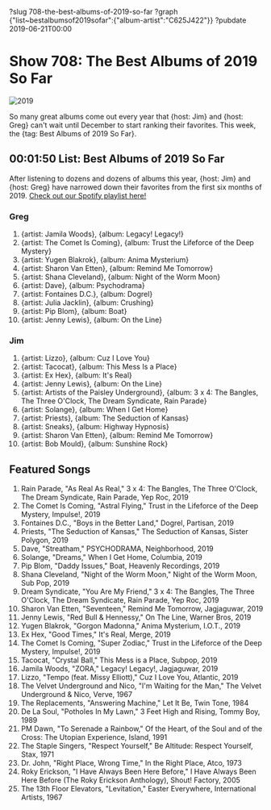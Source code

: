 ?slug 708-the-best-albums-of-2019-so-far
?graph {"list~bestalbumsof2019sofar":{"album-artist":"C625J422"}}
?pubdate 2019-06-21T00:00

# Show 708: The Best Albums of 2019 So Far

![2019](//static.soundopinions.org/images/2019/sound_opinions_presents_.png)

So many great albums come out every year that {host: Jim} and {host: Greg} can't wait until December to start ranking their favorites. This week, the {tag: Best Albums of 2019 So Far}.


## 00:01:50 List: Best Albums of 2019 So Far
After listening to dozens and dozens of albums this year, {host: Jim} and {host: Greg} have narrowed down their favorites from the first six months of 2019. [Check out our Spotify playlist here!](https://open.spotify.com/playlist/4Y4CaHiWRGYZiaa6XiHDkf) 

### Greg
1. {artist: Jamila Woods}, {album: Legacy! Legacy!}
2. {artist: The Comet Is Coming}, {album: Trust the Lifeforce of the Deep Mystery}
3. {artist: Yugen Blakrok}, {album: Anima Mysterium}
4. {artist: Sharon Van Etten}, {album: Remind Me Tomorrow}
5. {artist: Shana Cleveland}, {album: Night of the Worm Moon}
6. {artist: Dave}, {album: Psychodrama}
7. {artist: Fontaines D.C.}, {album: Dogrel}
8. {artist: Julia Jacklin}, {album: Crushing}
9. {artist: Pip Blom}, {album: Boat}
10. {artist: Jenny Lewis}, {album: On the Line}

### Jim
1. {artist: Lizzo}, {album: Cuz I Love You}
2. {artist: Tacocat}, {album: This Mess Is a Place}
3. {artist: Ex Hex}, {album: It's Real}
4. {artist: Jenny Lewis}, {album: On the Line}
5. {artist: Artists of the Paisley Underground}, {album: 3 x 4: The Bangles, The Three O'Clock, The Dream Syndicate, Rain Parade}
6. {artist: Solange}, {album: When I Get Home}
7. {artist: Priests}, {album: The Seduction of Kansas}
8. {artist: Sneaks}, {album: Highway Hypnosis}
9. {artist: Sharon Van Etten}, {album: Remind Me Tomorrow}
10. {artist: Bob Mould}, {album: Sunshine Rock}


## Featured Songs
1. Rain Parade, "As Real As Real," 3 x 4: The Bangles, The Three O'Clock, The Dream Syndicate, Rain Parade, Yep Roc, 2019
1. The Comet Is Coming, "Astral Flying," Trust in the Lifeforce of the Deep Mystery, Impulse!, 2019
1. Fontaines D.C., "Boys in the Better Land," Dogrel, Partisan, 2019
1. Priests, "The Seduction of Kansas," The Seduction of Kansas, Sister Polygon, 2019
1. Dave, "Streatham," PSYCHODRAMA, Neighborhood, 2019
1. Solange, "Dreams," When I Get Home, Columbia, 2019
1. Pip Blom, "Daddy Issues," Boat, Heavenly Recordings, 2019
1. Shana Cleveland, "Night of the Worm Moon," Night of the Worm Moon, Sub Pop, 2019
1. Dream Syndicate, "You Are My Friend," 3 x 4: The Bangles, The Three O'Clock, The Dream Syndicate, Rain Parade, Yep Roc, 2019
1. Sharon Van Etten, "Seventeen," Remind Me Tomorrow, Jagjaguwar, 2019
1. Jenny Lewis, "Red Bull & Hennessy," On The Line, Warner Bros, 2019
1. Yugen Blakrok, "Gorgon Madonna," Anima Mysterium, I.O.T., 2019
1. Ex Hex, "Good Times," It's Real, Merge, 2019
1. The Comet Is Coming, "Super Zodiac," Trust in the Lifeforce of the Deep Mystery, Impulse!, 2019
1. Tacocat, "Crystal Ball," This Mess is a Place, Subpop, 2019
1. Jamila Woods, "ZORA," Legacy! Legacy!, Jagjaguwar, 2019
1. Lizzo, "Tempo (feat. Missy Elliott)," Cuz I Love You, Atlantic, 2019
1. The Velvet Underground and Nico, "I'm Waiting for the Man," The Velvet Underground & Nico, Verve, 1967
1. The Replacements, "Answering Machine," Let It Be, Twin Tone, 1984
1. De La Soul, "Potholes In My Lawn," 3 Feet High and Rising, Tommy Boy, 1989
1. PM Dawn, "To Serenade a Rainbow," Of the Heart, of the Soul and of the Cross: The Utopian Experience, Island, 1991
1. The Staple Singers, "Respect Yourself," Be Altitude: Respect Yourself, Stax, 1971
1. Dr. John, "Right Place, Wrong Time," In the Right Place, Atco, 1973
1. Roky Erickson, "I Have Always Been Here Before," I Have Always Been Here Before (The Roky Erickson Anthology), Shout! Factory, 2005
1. The 13th Floor Elevators, "Levitation," Easter Everywhere, International Artists, 1967
